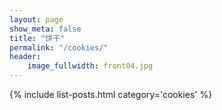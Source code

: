```yaml
---
layout: page
show_meta: false
title: "饼干"
permalink: "/cookies/"
header:
    image_fullwidth: front04.jpg
---
```

{% include list-posts.html category='cookies' %}